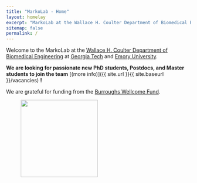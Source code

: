 ```yaml
---
title: "MarkoLab - Home"
layout: homelay
excerpt: "MarkoLab at the Wallace H. Coulter Department of Biomedical Engineering and Georgia Tech and Emory University."
sitemap: false
permalink: /
---
```


Welcome to the MarkoLab at the [Wallace H. Coulter Department of Biomedical Engineering](https://bme.gatech.edu/bme/) at [Georgia Tech](https://www.gatech.edu/) and [Emory University](https://www.emory.edu/home/index.html). 

 **We are  looking for passionate new PhD students, Postdocs, and Master students to join the team** [(more info)]({{ site.url }}{{ site.baseurl }}/vacancies) **!**


We are grateful for funding from the [Burroughs Wellcome Fund](https://www.bwfund.org/).

<figure class="fourth">
  <img src="{{ site.url }}{{ site.baseurl }}/images/logopic/Logo_Leiden.jpg" style="width: 210px">
  <!-- <img src="{{ site.url }}{{ site.baseurl }}/images/logopic/Logo_Nanofront.jpg" style="width: 110px">
  <img src="{{ site.url }}{{ site.baseurl }}/images/logopic/Logo_NWO.jpg" style="width: 120px">
  <img src="{{ site.url }}{{ site.baseurl }}/images/logopic/Logo_ERC.jpg" style="width: 110px"> -->
</figure>
